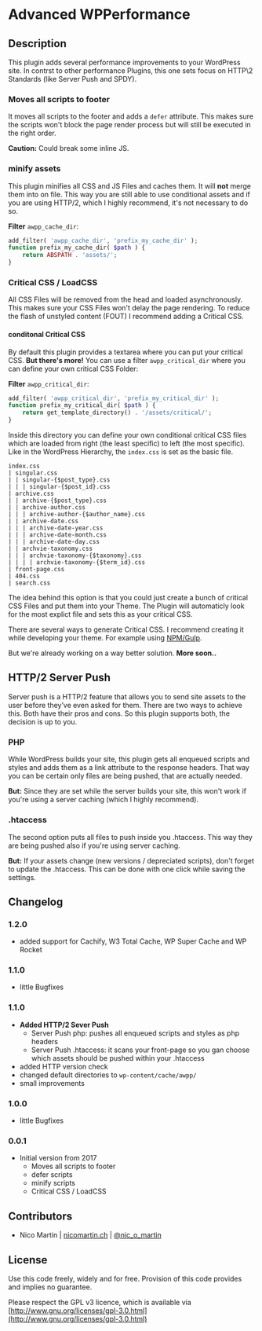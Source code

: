 # Advanced WPPerformance

## Description
This plugin adds several performance improvements to your WordPress site. In contrst to other performance Plugins, this one sets focus on HTTP\2 Standards (like Server Push and SPDY).
### Moves all scripts to footer
It moves all scripts to the footer and adds a `defer` attribute. This makes sure the scripts won't block the page render process but will still be executed in the right order. 

**Caution:** Could break some inline JS.
### minify assets
This plugin minifies all CSS and JS Files and caches them. It will **not** merge them into on file. This way you are still able to use conditional assets and if you are using HTTP/2, which I highly recommend, it's not necessary to do so.

**Filter** `awpp_cache_dir`:
```php
add_filter( 'awpp_cache_dir', 'prefix_my_cache_dir' );
function prefix_my_cache_dir( $path ) {
    return ABSPATH . 'assets/';
}
```
### Critical CSS / LoadCSS
All CSS Files will be removed from the head and loaded asynchronously. This makes sure your CSS Files won't delay the page rendering. To reduce the flash of unstyled content (FOUT) I recommend adding a Critical CSS.
#### conditonal Critical CSS
By default this plugin provides a textarea where you can put your critical CSS.
**But there's more!** You can use a filter `awpp_critical_dir` where you can define your own critical CSS Folder:

**Filter** `awpp_critical_dir`:
```php
add_filter( 'awpp_critical_dir', 'prefix_my_critical_dir' );
function prefix_my_critical_dir( $path ) {
    return get_template_directory() . '/assets/critical/';
}
```
Inside this directory you can define your own conditional critical CSS files which are loaded from right (the least specific) to left (the most specific). Like in the WordPress Hierarchy, the `index.css` is set as the basic file.
```
index.css
| singular.css
| | singular-{$post_type}.css
| | | singular-{$post_id}.css
| archive.css
| | archive-{$post_type}.css
| | archive-author.css
| | | archive-author-{$author_name}.css
| | archive-date.css
| | | archive-date-year.css
| | | archive-date-month.css
| | | archive-date-day.css
| | archvie-taxonomy.css
| | | archvie-taxonomy-{$taxonomy}.css
| | | | archvie-taxonomy-{$term_id}.css
| front-page.css
| 404.css
| search.css
```
The idea behind this option is that you could just create a bunch of critical CSS Files and put them into your Theme. The Plugin will automaticly look for the most explict file and sets this as your critical CSS.

There are several ways to generate Critical CSS. I recommend creating it while developing your theme. For example using [NPM/Gulp](https://github.com/addyosmani/critical).

But we're already working on a way better solution. **More soon..**

## HTTP/2 Server Push
Server push is a HTTP/2 feature that allows you to send site assets to the user before they’ve even asked for them.
There are two ways to achieve this. Both have their pros and cons. So this plugin supports both, the decision is up to you.

### PHP
While WordPress builds your site, this plugin gets all enqueued scripts and styles and adds them as a link attribute to the response headers. That way you can be certain only files are being pushed, that are actually needed.

**But:** Since they are set while the server builds your site, this won't work if you're using a server caching (which I highly recommend).

### .htaccess
The second option puts all files to push inside you .htaccess. This way they are being pushed also if you're using server caching.

**But:** If your assets change (new versions / depreciated scripts), don't forget to update the .htaccess. This can be done with one click while saving the settings.

## Changelog

### 1.2.0
* added support for Cachify, W3 Total Cache, WP Super Cache and WP Rocket

### 1.1.0
* little Bugfixes

### 1.1.0
* **Added HTTP/2 Sever Push**
    * Server Push php: pushes all enqueued scripts and styles as php headers
    * Server Push .htaccess: it scans your front-page so you gan choose which assets should be pushed within your .htaccess
* added HTTP version check
* changed default directories to `wp-content/cache/awpp/`
* small improvements

### 1.0.0
* little Bugfixes

### 0.0.1
* Initial version from 2017
    * Moves all scripts to footer
    * defer scripts
    * minify scripts
    * Critical CSS / LoadCSS

## Contributors
* Nico Martin | [nicomartin.ch](https://www.nicomartin.ch) | [@nic_o_martin](https://twitter.com/nic_o_martin)

## License
Use this code freely, widely and for free. Provision of this code provides and implies no guarantee.

Please respect the GPL v3 licence, which is available via [http://www.gnu.org/licenses/gpl-3.0.html](http://www.gnu.org/licenses/gpl-3.0.html)